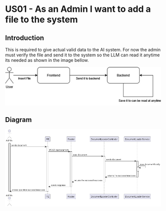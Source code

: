 # US01 - As an Admin I want to add a file to the system

## Introduction

This is required to give actual valid data to the AI system. For now the admin must verify the file and send it to the system so the LLM can read it anytime its needed as shown in the image bellow.

![flow](./flow.jpg)

## Diagram

![diagram](./Views/VP3.png)